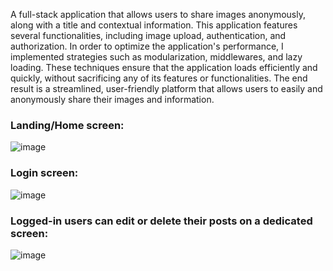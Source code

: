 A full-stack application that allows users to share images anonymously, along with a title and contextual information. This application features several functionalities, including image upload, authentication, and authorization. In order to optimize the application's performance, I implemented strategies such as modularization, middlewares, and lazy loading. These techniques ensure that the application loads efficiently and quickly, without sacrificing any of its features or functionalities. The end result is a streamlined, user-friendly platform that allows users to easily and anonymously share their images and information.

<h3>Landing/Home screen:</h3>

![image](https://user-images.githubusercontent.com/32563388/219866292-76566eb3-253c-4497-a592-a3582f37ecc8.png)

<h3>Login screen:</h3>

![image](https://user-images.githubusercontent.com/32563388/219866677-8db2f426-59ac-4244-8f3a-3be33cce2990.png)

<h3>Logged-in users can edit or delete their posts on a dedicated screen:</h3>

![image](https://user-images.githubusercontent.com/32563388/219866531-4a56057a-f23b-44e5-b69e-0213c4690409.png)

